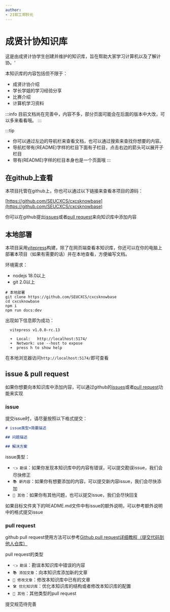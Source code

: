 ```yaml
---
author: 
- 21软工郑钤元
---
```

# 成贤计协知识库

这是由成贤计协学生创建并维护的知识库，旨在帮助大家学习计算机以及了解计协。‘

本知识库的内容包括但不限于：
- 成贤计协介绍
- 学长学姐的学习经验分享
- 比赛介绍
- 计算机学习资料


:::info
目前文档尚在完善中，内容不多，部分页面可能会在后面的版本中大改，可以多来看看哦。
:::

<!-- TODO:待完善的文案 -->

:::tip
- 你可以通过左边的导航栏来查看文档，也可以通过搜索来查找你想要的内容。
- 导航栏带有(README)字样的栏目下面有子栏目，点击右边的箭头可以展开子栏目
- 带有(README)字样的栏目本身也是一个页面哦
:::


## 在github上查看

本项目托管在github上，你也可以通过以下链接来查看本项目的源码：

[https://github.com/SEUCXCS/cxcsknowbase](https://github.com/SEUCXCS/cxcsknowbase)

你可以在github提出[issues](https://github.com/SEUCXCS/cxcsknowbase/issues)或者[pull request](https://github.com/SEUCXCS/cxcsknowbase/pulls)来向知识库中添加内容

## 本地部署

本项目采用[vitepress](https://vitepress.vuejs.org/)构建，除了在网页端查看本知识库，你还可以在你的电脑上部署本项目（如果有需要的话）并在本地查看，方便编写文档。

环境需求：
- nodejs 18.0以上
- git 2.0以上


```shell
# 本地部署
git clone https://github.com/SEUCXCS/cxcsknowbase
cd cxcsknowbase
npm i
npm run docs:dev
```

出现如下信息即为成功：

```shell
  vitepress v1.0.0-rc.13

  ➜  Local:   http://localhost:5174/
  ➜  Network: use --host to expose
  ➜  press h to show help
```

在本地浏览器访问`http://localhost:5174/`即可查看


## issue & pull request

如果你想要向本知识库中添加内容，可以通过github的[issues](https://github.com/SEUCXCS/cxcsknowbase/issues)或者[pull request](https://github.com/SEUCXCS/cxcsknowbase/pulls)功能来实现

### issue

提交issue时，请尽量按照以下格式提交：

```markdown
# issue类型+简要描述

## 问题描述

## 解决方案
```

issue类型：
- `👈 勘误`：如果你发现本知识库中的内容有错误，可以提交勘误issue，我们会尽快修正
- `📚 新内容`：如果你有想要添加的内容，可以提交新内容issue，我们会尽快添加
- `🚩 其他`：如果你有其他问题，也可以提交issue，我们会尽快回复

如果目标文件夹下的README.md文件中有issue的额外说明，可以参考额外说明中的格式提交issue

### pull request

github pull request使用方法可以参考[Github pull request详细教程（提交代码到他人仓库）](https://blog.csdn.net/CY2333333/article/details/113731490)

pull request的类型
- `👈 勘误`：勘误本知识库中错误的内容
- `📚 添加文章`：向本知识库添加新的文章
- `📖 修改文章`：修改本知识库中已有的文章
- `🛠️ 优化知识库`：优化本知识库的结构或者修改本知识库的配置
- `🚩 其他`：其他类型的pull request

<!-- 👈👉🎉✨🎈🔧💡📚📖📗📘📙📓📒📃📜📄📑📰📕✒️✏️🖍️🛠️⚒️📌📍🚨🚩⭐⚡❌✅⚠️💲 -->
提交规范待完善
<!-- TODO -->